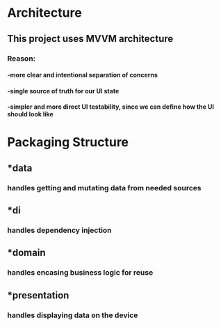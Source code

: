 # Architecture
## This project uses MVVM architecture 
### Reason:

#### -more clear and intentional separation of concerns
#### -single source of truth for our UI state 
#### -simpler and more direct UI testability, since we can define how the UI should look like
# Packaging Structure
## *data
### handles getting and mutating data from needed sources
## *di
### handles dependency injection 
## *domain
### handles encasing business logic for reuse
## *presentation
### handles displaying data on the device
